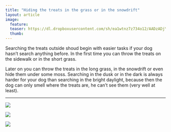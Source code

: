 ```yaml
---
title: "Hiding the treats in the grass or in the snowdrift"
layout: article
image:
  feature:
  teaser: https://dl.dropboxusercontent.com/sh/ea1wtnz7z734o12/AADzADjYVBu4GwblsYeD-Naea/aktivointi/namien-piilotus-ruohikkoon-tai-lumihankeen/DSC23956-245px.jpg
  thumb:
---
```


Searching the treats outside shoud begin with easier tasks if your dog hasn’t search anything before. In the first time you can throw the treats on the sidewalk or in the short grass.

Later on you can throw the treats in the long grass, in the snowdrift or even hide them under some moss.
Searching in the dusk or in the dark is always harder for your dog than searching in the bright daylight, because then the dog can only smell where the treats are, he can’t see them (very well at least).

---

[![](https://dl.dropboxusercontent.com/sh/ea1wtnz7z734o12/AABcF9gc4u3K5zs7qJG6QIBza/aktivointi/namien-piilotus-ruohikkoon-tai-lumihankeen/DSC23956_2-800px.jpg)](https://dl.dropboxusercontent.com/sh/ea1wtnz7z734o12/AAB_tRoRrBfDq7I7AdEb4w_xa/aktivointi/namien-piilotus-ruohikkoon-tai-lumihankeen/DSC23956_2.jpg)

[![](https://dl.dropboxusercontent.com/sh/ea1wtnz7z734o12/AACKf7iup5KJhSiam4tvJFtaa/aktivointi/namien-piilotus-ruohikkoon-tai-lumihankeen/DSC23983_2-800px.jpg)](https://dl.dropboxusercontent.com/sh/ea1wtnz7z734o12/AACtTCK3wRxoCR43oUP6PTcPa/aktivointi/namien-piilotus-ruohikkoon-tai-lumihankeen/DSC23983_2.jpg)

[![](https://dl.dropboxusercontent.com/sh/ea1wtnz7z734o12/AABc6oHq584I_mkNOtI4UClta/aktivointi/namien-piilotus-ruohikkoon-tai-lumihankeen/DSC27428_2-800px.jpg)](https://dl.dropboxusercontent.com/sh/ea1wtnz7z734o12/AAAfYJUIihNkK9Ks3Xao1TtLa/aktivointi/namien-piilotus-ruohikkoon-tai-lumihankeen/DSC27428_2.jpg)
